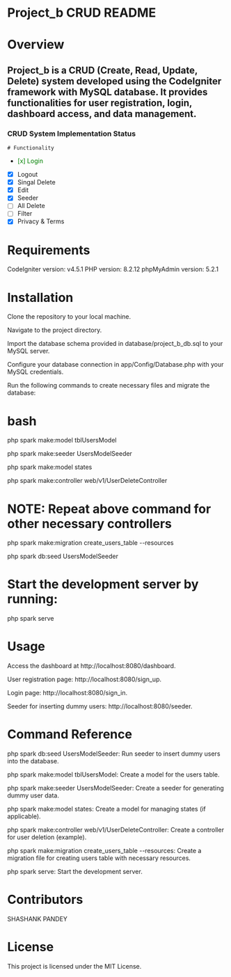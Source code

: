 # Project_b CRUD README

# Overview
  ## Project_b is a CRUD (Create, Read, Update, Delete) system developed using the CodeIgniter framework with MySQL database. It provides functionalities for user registration, login, dashboard access, and data management.
  
  ### CRUD System Implementation Status
  
    # Functionality
    
- <span style="color:green">[x] Login</span>
- [x] Logout
- [x] Singal Delete
- [x] Edit
- [x] Seeder
- [ ] All Delete
- [ ] Filter
- [x] Privacy & Terms

# Requirements

  CodeIgniter version: v4.5.1
  PHP version: 8.2.12
  phpMyAdmin version: 5.2.1
  
# Installation

  Clone the repository to your local machine.
  
  Navigate to the project directory.
  
  Import the database schema provided in database/project_b_db.sql to your MySQL server.
  
  Configure your database connection in app/Config/Database.php with your MySQL credentials.
  
  Run the following commands to create necessary files and migrate the database:
  
  
# bash

  php spark make:model tblUsersModel
  
  php spark make:seeder UsersModelSeeder
  
  php spark make:model states
  
  php spark make:controller web/v1/UserDeleteController
  

  # NOTE: Repeat above command for other necessary controllers

  php spark make:migration create_users_table --resources
  
  php spark db:seed UsersModelSeeder
  
  
# Start the development server by running:

  php spark serve
  
  
# Usage

  Access the dashboard at http://localhost:8080/dashboard.
  
  User registration page: http://localhost:8080/sign_up.
  
  Login page: http://localhost:8080/sign_in.
  
  Seeder for inserting dummy users: http://localhost:8080/seeder.
  
  
# Command Reference

  php spark db:seed UsersModelSeeder: Run seeder to insert dummy users into the database.
  
  php spark make:model tblUsersModel: Create a model for the users table.
  
  php spark make:seeder UsersModelSeeder: Create a seeder for generating dummy user data.
  
  php spark make:model states: Create a model for managing states (if applicable).
  
  php spark make:controller web/v1/UserDeleteController: Create a controller for user deletion (example).
  
  php spark make:migration create_users_table --resources: Create a migration file for creating users table with necessary resources.
  
  php spark serve: Start the development server.
  

# Contributors

  SHASHANK PANDEY
  
# License

  This project is licensed under the MIT License.
